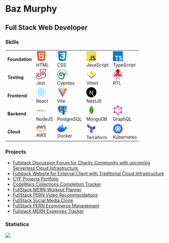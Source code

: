 <h1>Baz Murphy</h1>
<h2>Full Stack Web Developer</h2>

<h3>Skills</h3>
<table>
  <tr>
    <td><b>Foundation</b></td>
    <td><img src="images/html.svg" width="32"><br/><span>HTML<span></td>
    <td><img src="images/css.svg" width="32"><br/><span>CSS<span></td>
    <td><img src="images/javascript.svg" width="32"><br/><span>JavaScript<span></td>
    <td><img src="images/typescript.svg" width="32"><br/><span>TypeScript<span></td>
  </tr>
  <tr>
    <td><b>Testing</b></td>
    <td><img src="images/jest.svg" width="32"><br/><span>Jest<span></td>
    <td><img src="images/cypress.svg" width="32"><br/><span>Cypress<span></td>
    <td><img src="images/vitest.svg" width="32"><br/><span>Vitest<span></td>
    <td><img src="images/testing-library.svg" width="32"><br/><span>RTL<span></td>
  </tr>
  <tr>
    <td><b>Frontend</b></td>
    <td><img src="images/react.svg" width="32"><br/><span>React<span></td>
    <td><img src="images/vite.svg" width="32"><br/><span>Vite<span></td>
    <td><img src="images/nextjs.svg" width="32"><br/><span>NextJS<span></td>
    <td>
      <!-- <img src="images/.svg" width="32"><br/><span><span> -->
    </td>
  </tr>
  <tr>
    <td><b>Backend</b></td>
    <td><img src="images/nodejs.svg" width="32"><br/><span>NodeJS<span></td>
    <td><img src="images/postgresql.svg" width="32"><br/><span>PostgreSQL<span></td>
    <td><img src="images/mongodb.svg" width="32"><br/><span>MongoDB<span></td>
    <td><img src="images/graphql.svg" width="32"><br/><span>GraphQL<span></td>
  </tr>
  <tr>
    <td><b>Cloud</b></td>
    <td><img src="images/aws.svg" width="32"><br/><span>AWS<span></td>
    <td><img src="images/docker.svg" width="32"><br/><span>Docker<span></td>
    <td><img src="images/terraform.svg" width="32"><br/><span>Terraform<span></td>
    <td><img src="images/kubernetes.svg" width="32"><br/><span>Kubernetes<span></td>
  </tr>
</table>

<h3>Projects</h3>
<ul>
  <li><a href="http://star-cyf.onrender.com">Fullstack Discussion Forum for Charity Community with upcoming Serverless Cloud Infrastructure</a></li>
  <li><a href="http://lhfb.s3-website.eu-west-2.amazonaws.com/">Fullstack Website for External Client with Traditional Cloud Infrastructure</a></li>
  <li><a href="https://cyf-bazmurphy-projects.netlify.app/">CYF Projects Portfolio</a></li>
  <li><a href="https://cyf-bazmurphy-codewars.netlify.app">CodeWars Collections Completion Tracker</a></li>
  <li><a href="https://fullstack-workout.netlify.app/">FullStack MERN Workout Planner</a></li>
  <li><a href="https://bazmurphy-fullstack-videos.netlify.app/">FullStack PERN Video Recommendations</a></li>
  <li><a href="https://bazmurphy-t3-social-media.vercel.app/">FullStack Social Media Clone</a></li>
  <li><a href="https://cyf-bazmurphy-sql.onrender.com">FullStack PERN Ecommerce Management</a></li>
  <li><a href="https://bazmurphy-expense-tracker.cyclic.app/">Fullstack MERN Expenses Tracker</a></li>
</ul>

<h3>Statistics</h3>

![](http://github-profile-summary-cards.vercel.app/api/cards/profile-details?username=bazmurphy&theme=github_dark) 

<!-- <img src="https://github-readme-stats.vercel.app/api/top-langs/?username=bazmurphy&layout=compact&theme=vision-friendly-dark"> -->
<!-- <img src="http://github-readme-streak-stats.herokuapp.com?user=bazmurphy&theme=github-dark-blue&hide_border=true&border_radius=3&date_format=j%20M%5B%20Y%5D"> -->
<!-- <img src="https://komarev.com/ghpvc/?username=bazmurphy&label=views"> -->
